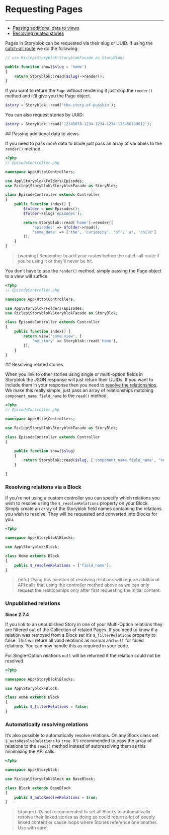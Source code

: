 # Requesting Pages

---

- [Passing additional data to views](#passing-additional-data-to-views)
- [Resolving related stories](#resolving-related-stories)

Pages in Storyblok can be requested via their slug or UUID. If using the [catch-all route](/{{route}}/{{version}}/installation#routing) we do the following:

```php
// use Riclep\Storyblok\StoryblokFacade as StoryBlok;

public function show($slug = 'home')
{
	return Storyblok::read($slug)->render();
}
```

If you want to return the `Page` without rendering it just skip the `render()` method and it’ll give you the Page object.

```php
$story = Storyblok::read('the-story-of-pusskin');
```

You can also request stories by UUID:

```php
$story = Storyblok::read('12345678-1234-1234-1234-123456789012');
```

<a name="passing-additional-data-to-views">
## Passing additional data to views
</a>

If you need to pass more data to blade just pass an array of variables to the `render()` method.

```php
<?php
// EpisodeController.php

namespace App\Http\Controllers;

use App\Storyblok\Folders\Episodes;
use Riclep\Storyblok\StoryblokFacade as StoryBlok;

class EpisodeController extends Controller
{
	public function index() {
		$folder = new Episodes();
		$folder->slug('episodes');

		return Storyblok::read('home')->render([
			'episodes' => $folder->read(),
            'some_data' => ['the', 'curiosity', 'of', 'a', 'child']
		]);
	}
}
```

> {warning} Remember to add your routes before the catch-all route if you’re using it or they’ll never be hit.

You don’t have to use the `render()` method, simply passing the Page object to a view will suffice.

```php
<?php
// EpisodeController.php

namespace App\Http\Controllers;

use App\Storyblok\Folders\Episodes;
use Riclep\Storyblok\StoryblokFacade as StoryBlok;

class EpisodeController extends Controller
{
	public function index() {
        return view('some.view', [
            'my_story' => Storyblok::read('home'),
        ]);
	}
}
```


<a name="resolving-related-stories">
## Resolving related stories
</a>

When you link to other stories using single or multi-option fields in Storyblok the JSON response will just return their UUIDs. If you want to include them in your response then you need to [resolve the relationships](https://www.storyblok.com/tp/using-relationship-resolving-to-include-other-content-entries). We make this really simple, just pass an array of relationships matching `component_name.field_name` to the `read()` method.

```php
<?php
// EpisodeController.php

namespace App\Http\Controllers;

use Riclep\Storyblok\StoryblokFacade as StoryBlok;

class EpisodeController extends Controller
{

	public function show($slug)
	{
		return Storyblok::read($slug, ['component_name.field_name', 'hosts.profiles'])->render();
	}

}
```

### Resolving relations via a Block

If you’re not using a custom controller you can specify which relations you wish to resolve using the `$_resolveRelations` property on your Block. Simply create an array of the Storyblok field names containing the relations you wish to resolve. They will be requested and converted into Blocks for you.

```php
<?php

namespace App\Storyblok\Blocks;

use App\Storyblok\Block;

class Home extends Block
{
    public $_resolveRelations = ['field_name'];
}
```

> {info} Using this mention of resolving relations will require additional API calls that using the controller method above as we can only request the relationships only after first requesting the initial content.


### Unpublished relations

**Since 2.7.4**

If you link to an unpublished Story in one of your Multi-Option relations they are filtered out of the Collection of related Pages. If you need to know if a relation was removed from a Block set it’s `$_filterRelations` property to false. This wil return all valid relations as normal and `null` for failed relations. You can now handle this as required in your code.

For Single-Option relations `null` will be returned if the relation could not be resolved. 

```php
<?php

namespace App\Storyblok\Blocks;

use App\Storyblok\Block;

class Home extends Block
{
    public $_filterRelations = false;
}
```


### Automatically resolving relations

It’s also possible to automatically resolve relations. On any Block class set `$_autoResolveRelations` to `true`. It’s recommended to pass the array of relations to the `read()` method instead of autoresolving them as this minimising the API calls.

```php
<?php

namespace App\Storyblok;

use Riclep\Storyblok\Block as BaseBlock;

class Block extends BaseBlock
{
    public $_autoResolveRelations = true;
}
```

> {danger} It’s not recommended to set all Blocks to automatically resolve their linked stories as doing so could return a lot of deeply linked content or cause loops where Stories reference one another. Use with care!